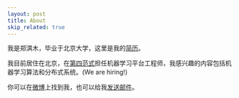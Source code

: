 ```yaml
---
layout: post
title: About
skip_related: true
---
```



我是郑淇木，毕业于北京大学，这里是我的[简历](https://www.linkedin.com/in/qimu-zheng-6b72a484/)。

我目前居住在北京，在[第四范式](https://www.4paradigm.com/)担任机器学习平台工程师，我感兴趣的内容包括机器学习算法和分布式系统。(We are hiring!)

你可以在[微博](https://weibo.com/u/2172274364)上找到我，也可以给我[发送邮件](mailto:zheng.qm@163.com)。
